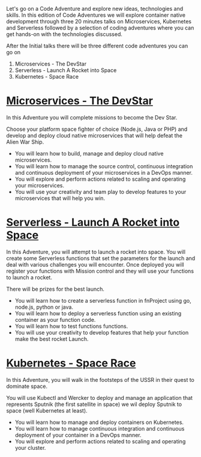 Let's go on a Code Adventure and explore new ideas, technologies and skills. In this edition of Code Adventures we will explore container native development through three 20 minutes talks on Microservices, Kubernetes and Serverless followed by a selection of coding adventures where you can get hands-on with the technologies discussed.

After the Initial talks there will be three different code adventures you can go on

1. Microservices - The DevStar
2. Serverless - Launch A Rocket into Space
3. Kubernetes - Space Race

# [Microservices - The DevStar](microservices/README.md)

In this Adventure you will complete missions to become the Dev Star.

Choose your platform space fighter of choice (Node.js, Java or PHP) and develop and deploy cloud native microservices that will help defeat the Alien War Ship.

* You will learn how to build, manage and deploy cloud native microservices.
* You will learn how to manage the source control, continuous integration and continuous deployment of your microservices in a DevOps manner.
* You will explore and perform actions related to scaling and operating your microservices.
* You will use your creativity and team play to develop features to your microservices that will help you win.

# [Serverless - Launch A Rocket into Space](serverless/README.md)

In this Adventure, you will attempt to launch a rocket into space. You will create some Serverless functions that set the parameters for the launch and deal with various challenges you will encounter. Once deployed you will register your functions with Mission control and they will use your functions to launch a rocket.

There will be prizes for the best launch.

* You will learn how to create a serverless function in fnProject using go, node.js, python or java.
* You will learn how to deploy a serverless function using an existing container as your function code.
* You will learn how to test functions functions.
* You will use your creativity to develop features that help your function make the best rocket Launch.

# [Kubernetes - Space Race](kubernetes/README.md)

In this Adventure, you will walk in the footsteps of the USSR in their quest to dominate space. 

You will use Kubectl and Wercker to deploy and manage an application that represents Sputnik (the first satellite in space) we wil deploy Sputnik to space (well Kubernetes at least).

* You will learn how to manage and deploy containers on Kubernetes.
* You will learn how to manage continuous integration and continuous deployment of your container in a DevOps manner.
* You will explore and perform actions related to scaling and operating your cluster.



